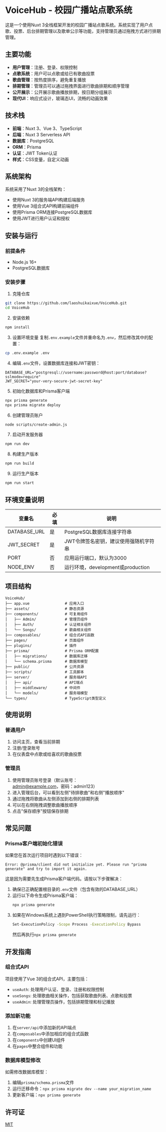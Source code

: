 # VoiceHub - 校园广播站点歌系统

这是一个使用Nuxt 3全栈框架开发的校园广播站点歌系统。系统实现了用户点歌、投票、后台排期管理以及歌单公示等功能，支持管理员通过拖拽方式进行排期管理。

## 主要功能

- **用户管理**：注册、登录、权限控制
- **点歌系统**：用户可以点歌或给已有歌曲投票
- **歌曲管理**：按热度排序，避免重复播放
- **排期管理**：管理员可以通过拖拽界面进行歌曲排期和顺序管理
- **公开展示**：公开展示歌曲播放排期，按日期分组展示
- **现代UI**：响应式设计，玻璃态UI，流畅的动画效果

## 技术栈

- **前端**：Nuxt 3、Vue 3、TypeScript
- **后端**：Nuxt 3 Serverless API
- **数据库**：PostgreSQL
- **ORM**：Prisma
- **认证**：JWT Token认证
- **样式**：CSS变量，自定义动画

## 系统架构

系统采用了Nuxt 3的全栈架构：
- 使用Nuxt 3的服务端API构建后端服务
- 使用Vue 3组合式API构建前端组件
- 使用Prisma ORM连接PostgreSQL数据库
- 使用JWT进行用户认证和授权

## 安装与运行

### 前提条件
- Node.js 16+
- PostgreSQL数据库

### 安装步骤

1. 克隆仓库
```bash
git clone https://github.com/laoshuikaixue/VoiceHub.git
cd VoiceHub
```

2. 安装依赖
```bash
npm install
```

3. 设置环境变量
复制`.env.example`文件并重命名为`.env`，然后修改其中的配置：
```bash
cp .env.example .env
```

4. 编辑`.env`文件，设置数据库连接和JWT密钥：
```
DATABASE_URL="postgresql://username:password@host:port/database?sslmode=require"
JWT_SECRET="your-very-secure-jwt-secret-key"
```

5. 初始化数据库和Prisma客户端
```bash
npx prisma generate
npx prisma migrate deploy
```

6. 创建管理员账户
```bash
node scripts/create-admin.js
```

7. 启动开发服务器
```bash
npm run dev
```

8. 构建生产版本
```bash
npm run build
```

9. 运行生产版本
```bash
npm run start
```

## 环境变量说明

| 变量名          | 必填 | 说明                          |
|--------------|----|-----------------------------|
| DATABASE_URL | 是  | PostgreSQL数据库连接字符串          |
| JWT_SECRET   | 是  | JWT令牌签名密钥，建议使用强随机字符串        |
| PORT         | 否  | 应用运行端口，默认为3000              |
| NODE_ENV     | 否  | 运行环境，development或production |

## 项目结构

```
VoiceHub/
├── app.vue                # 应用入口
├── assets/                # 静态资源
├── components/            # 可复用组件
│   ├── Admin/             # 管理员组件
│   ├── Auth/              # 认证相关组件
│   └── Songs/             # 歌曲相关组件
├── composables/           # 组合式API函数
├── pages/                 # 页面组件
├── plugins/               # 插件
├── prisma/                # Prisma ORM配置
│   ├── migrations/        # 数据库迁移
│   └── schema.prisma      # 数据库模型
├── public/                # 公共资源
├── scripts/               # 工具脚本
├── server/                # 服务端API
│   ├── api/               # API端点
│   ├── middleware/        # 中间件
│   └── models/            # 服务端模型
└── types/                 # TypeScript类型定义
```

## 使用说明

### 普通用户
1. 访问主页，查看当前排期
2. 注册/登录账号
3. 在仪表盘中点歌或给喜欢的歌曲投票

### 管理员
1. 使用管理员账号登录（默认账号：admin@example.com，密码：admin123）
2. 进入管理后台，可以看到左侧"待排歌曲"和右侧"播放顺序"
3. 通过拖拽将歌曲从左侧添加到右侧的排期列表
4. 可以在右侧拖拽调整歌曲播放顺序
5. 点击"保存顺序"按钮保存排期

## 常见问题

### Prisma客户端初始化错误

如果您在首次运行项目时遇到以下错误：
```
Error: @prisma/client did not initialize yet. Please run "prisma generate" and try to import it again.
```

这是因为需要先生成Prisma客户端代码。请按以下步骤解决：

1. 确保已正确配置根目录的`.env`文件（包含有效的DATABASE_URL）
2. 运行以下命令生成Prisma客户端：
   ```bash
   npx prisma generate
   ```
3. 如果在Windows系统上遇到PowerShell执行策略限制，请先运行：
   ```bash
   Set-ExecutionPolicy -Scope Process -ExecutionPolicy Bypass
   ```
   然后再执行`npx prisma generate`

## 开发指南

### 组合式API

项目使用了Vue 3的组合式API，主要包括：

- `useAuth`: 处理用户认证、登录、注册和权限控制
- `useSongs`: 处理歌曲相关操作，包括获取歌曲列表、点歌和投票
- `useAdmin`: 处理管理员操作，包括排期管理和标记播放

### 添加新功能

1. 在`server/api`中添加新的API端点
2. 在`composables`中添加相应的组合式函数
3. 在`components`中创建UI组件
4. 在`pages`中整合组件和功能

### 数据库模型修改

如需修改数据库模型：

1. 编辑`prisma/schema.prisma`文件
2. 运行迁移命令：`npx prisma migrate dev --name your_migration_name`
3. 更新客户端：`npx prisma generate`

## 许可证

[MIT](LICENSE)
